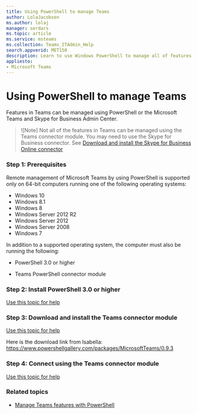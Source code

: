 ```yaml
---
title: Using PowerShell to manage Teams
author: LolaJacobsen
ms.author: lolaj
manager: serdars
ms.topic: article
ms.service: msteams
ms.collection: Teams_ITAdmin_Help
search.appverid: MET150
description: Learn to use Windows PowerShell to manage all of features found in Microsoft Teams.
appliesto: 
- Microsoft Teams
---
```


# Using PowerShell to manage Teams

Features in Teams can be managed using PowerShell or the Microsoft Teams and Skype for Business Admin Center. 

> ![Note]
> Not all of the features in Teams can be managed using the Teams connector module. You may need to use the Skype for Business connector. See [Download and install the Skype for Business Online connector](https://docs.microsoft.com/skypeforbusiness/set-up-your-computer-for-windows-powershell/download-and-install-the-skype-for-business-online-connector)

### Step 1: Prerequisites

Remote management of Microsoft Teams by using PowerShell is supported only on 64-bit computers running one of the following operating systems:
  
- Windows 10
- Windows 8.1
- Windows 8 
- Windows Server 2012 R2
- Windows Server 2012
- Windows Server 2008
- Windows 7
    
In addition to a supported operating system, the computer must also be running the following:
  
- PowerShell 3.0 or higher
    
- Teams PowerShell connector module


### Step 2: Install PowerShell 3.0 or higher
[Use this topic for help](https://docs.microsoft.com/skypeforbusiness/set-up-your-computer-for-windows-powershell/download-and-install-windows-powershell-3-0) 

### Step 3: Download and install the Teams connector module
[Use this topic for help](https://docs.microsoft.com/skypeforbusiness/set-up-your-computer-for-windows-powershell/download-and-install-the-skype-for-business-online-connector) 

Here is the download link from Isabella: https://www.powershellgallery.com/packages/MicrosoftTeams/0.9.3

### Step 4: Connect using the Teams connector module
[Use this topic for help](https://docs.microsoft.com/skypeforbusiness/set-up-your-computer-for-windows-powershell/download-and-install-the-skype-for-business-online-connector) 

### Related topics
- [Manage Teams features with PowerShell](manage-features-with-powershell.md)